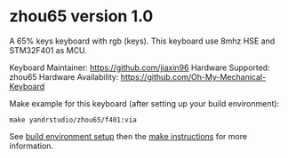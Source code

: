 zhou65 version 1.0
===

A 65% keys keyboard with rgb (keys).
This keyboard use 8mhz HSE and STM32F401 as MCU.

Keyboard Maintainer: https://github.com/jiaxin96
Hardware Supported: zhou65
Hardware Availability: https://github.com/Oh-My-Mechanical-Keyboard 

Make example for this keyboard (after setting up your build environment):

    make yandrstudio/zhou65/f401:via

See [build environment setup](https://docs.qmk.fm/#/getting_started_build_tools) then the [make instructions](https://docs.qmk.fm/#/getting_started_make_guide) for more information.

